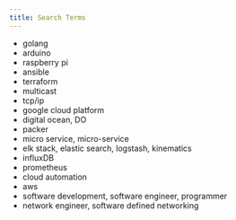 ```yaml
---
title: Search Terms
---
```


- golang 
- arduino
- raspberry pi
- ansible
- terraform
- multicast
- tcp/ip
- google cloud platform
- digital ocean, DO
- packer
- micro service, micro-service 
- elk stack, elastic search, logstash, kinematics
- influxDB
- prometheus
- cloud automation
- aws
- software development, software engineer, programmer
- network engineer, software defined networking

